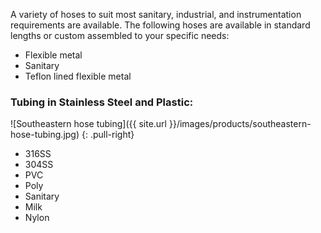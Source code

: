 A variety of hoses to suit most sanitary, industrial, and instrumentation
requirements are available. The following hoses are available in standard
lengths or custom assembled to your specific needs:

- Flexible metal
- Sanitary
- Teflon lined flexible metal

### Tubing in Stainless Steel and Plastic:

![Southeastern hose tubing]({{ site.url }}/images/products/southeastern-hose-tubing.jpg)
{: .pull-right}

- 316SS
- 304SS
- PVC
- Poly
- Sanitary
- Milk
- Nylon
